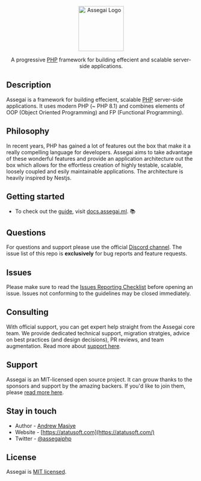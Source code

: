 <p align="center">
    <a href="https://assegai.ml/" target="blank"><img src="https://assegai.ml/images/logo-small.svg" width="120" alt="Assegai Logo"></a>
</p>

<p align="center">A progressive <a href="https://php.net">PHP</a> framework for building effecient and scalable server-side applications.</p>

## Description

Assegai is a framework for building effecient, scalable <a href="https://php.net" target="blank">PHP</a> server-side applications. It uses modern PHP (~ PHP 8.1) and combines elements of OOP (Object Oriented Programming) and FP (Functional Programming).

## Philosophy

<p>In recent years, PHP has gained a lot of features out the box that make it a really compelling language for developers. Assegai aims to take advantage of these wonderful features and provide an application architecture out the box which allows for the effortless creation of highly testable, scalable, loosely coupled and esily maintainable applications. The architecture is heavily inspired by Nestjs.</p>

## Getting started

* To check out the [guide](https://docs.assegai.ml), visit [docs.assegai.ml](https://docs.assegai.ml). :books:

## Questions

For questions and support please use the official [Discord channel](). The issue list of this repo is **exclusively** for bug reports and feature requests.

## Issues

Please make sure to read the [Issues Reporting Checklist](CONTRIBUTING.md#issues-and-bugs) before opening an issue. Issues not conforming to the guidelines may be closed immediately.

## Consulting

With official support, you can get expert help straight from the Assegai core team. We provide dedicated technical support, migration stratgies, advice on best practices (and design decisions), PR reviews, and team augmentation. Read more about [support here](https://enterprise.assegai.ml).

## Support

Assegai is an MIT-licensed open source project. It can grouw thanks to the sponsors and support by the amazing backers. If you'd like to join them, please [read more here](https://docs.assegai.ml/support).

## Stay in touch

* Author - [Andrew Masiye](https://twitter.com/feenix11)
* Website - [https://atatusoft.com](https://atatusoft.com/)
* Twitter - [@assegaiphp](https://twitter.com/assegaiphp)

## License

Assegai is [MIT licensed](LICENSE).